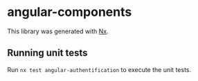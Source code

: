 # angular-components

This library was generated with [Nx](https://nx.dev).

## Running unit tests

Run `nx test angular-authentification` to execute the unit tests.
